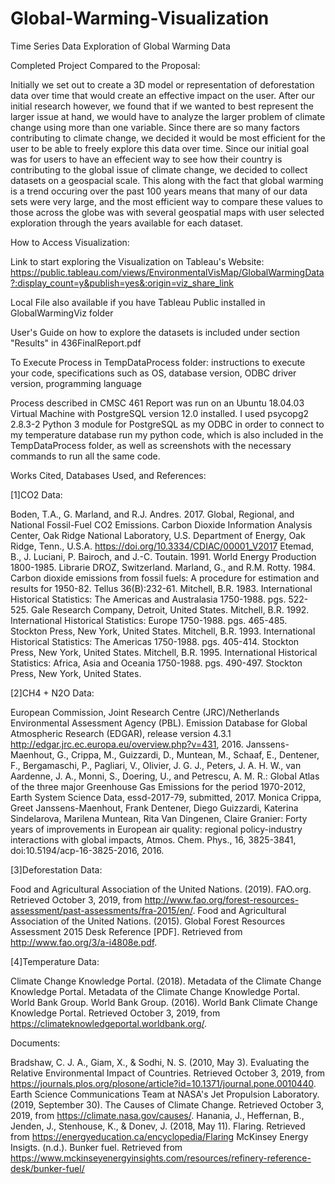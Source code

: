 # Global-Warming-Visualization
Time Series Data Exploration of Global Warming Data

Completed Project Compared to the Proposal:

  Initially we set out to create a 3D model or representation of deforestation data over time that would create an effective impact on the user. After our initial research however, we found that if we wanted to best represent the larger issue at hand, we would have to analyze the larger problem of climate change using more than one variable. Since there are so many factors contributing to climate change, we decided it would be most efficient for the user to be able to freely explore this data over time. 
    Since our initial goal was for users to have an effecient way to see how their country is contributing to the global issue of climate change, we decided to collect datasets on a geospacial scale. This along with the fact that global warming is a trend occuring over the past 100 years means that many of our data sets were very large, and the most efficient way to compare these values to those across the globe was with several geospatial maps with user selected exploration through the years available for each dataset. 
    
How to Access Visualization:

Link to start exploring the Visualization on Tableau's Website:
https://public.tableau.com/views/EnvironmentalVisMap/GlobalWarmingData?:display_count=y&publish=yes&:origin=viz_share_link

Local File also available if you have Tableau Public installed in GlobalWarmingViz folder

User's Guide on how to explore the datasets is included under section "Results" in 436FinalReport.pdf

To Execute Process in TempDataProcess folder:
instructions to execute your code, specifications such as OS, database version, ODBC driver version, programming language

Process described in CMSC 461 Report was run on an Ubuntu 18.04.03 Virtual Machine with PostgreSQL version 12.0 installed. I used psycopg2 2.8.3-2 Python 3 module for PostgreSQL as my ODBC in order to connect to my temperature database run my python code, which is also included in the TempDataProcess folder, as well as screenshots with the necessary commands to run all the same code. 

Works Cited, Databases Used, and References:

[1]CO2 Data:

Boden, T.A., G. Marland, and R.J. Andres. 2017. Global, Regional, and National Fossil-Fuel CO2 Emissions. Carbon Dioxide Information Analysis Center, Oak Ridge National Laboratory, U.S. Department of Energy, Oak Ridge, Tenn., U.S.A. https://doi.org/10.3334/CDIAC/00001_V2017
Etemad, B., J. Luciani, P. Bairoch, and J.-C. Toutain. 1991. World Energy Production 1800-1985. Librarie DROZ, Switzerland.
Marland, G., and R.M. Rotty. 1984. Carbon dioxide emissions from fossil fuels: A procedure for estimation and results for 1950-82. Tellus 36(B):232-61.
Mitchell, B.R. 1983. International Historical Statistics: The Americas and Australasia 1750-1988. pgs. 522-525. Gale Research Company, Detroit, United States.
Mitchell, B.R. 1992. International Historical Statistics: Europe 1750-1988. pgs. 465-485. Stockton Press, New York, United States.
Mitchell, B.R. 1993. International Historical Statistics: The Americas 1750-1988. pgs. 405-414. Stockton Press, New York, United States.
Mitchell, B.R. 1995. International Historical Statistics: Africa, Asia and Oceania 1750-1988. pgs. 490-497. Stockton Press, New York, United States.

[2]CH4 + N2O Data:

European Commission, Joint Research Centre (JRC)/Netherlands Environmental Assessment Agency (PBL). Emission Database for Global Atmospheric Research (EDGAR), release version 4.3.1 http://edgar.jrc.ec.europa.eu/overview.php?v=431, 2016.
Janssens-Maenhout, G., Crippa, M., Guizzardi, D., Muntean, M., Schaaf, E., Dentener, F., Bergamaschi, P., Pagliari, V., Olivier, J. G. J., Peters, J. A. H. W., van Aardenne, J. A., Monni, S., Doering, U., and Petrescu, A. M. R.: Global Atlas of the three major Greenhouse Gas Emissions for the period 1970-2012, Earth System Science Data, essd-2017-79, submitted, 2017.
Monica Crippa, Greet Janssens-Maenhout, Frank Dentener, Diego Guizzardi, Katerina Sindelarova, Marilena Muntean, Rita Van Dingenen, Claire Granier: Forty years of improvements in European air quality: regional policy-industry interactions with global impacts, Atmos. Chem. Phys., 16, 3825-3841, doi:10.5194/acp-16-3825-2016, 2016.

[3]Deforestation Data:

Food and Agricultural Association of the United Nations. (2019). FAO.org. Retrieved October 3, 2019, from http://www.fao.org/forest-resources-assessment/past-assessments/fra-2015/en/.
Food and Agricultural Association of the United Nations. (2015). Global Forest Resources Assessment 2015 Desk Reference [PDF]. Retrieved from http://www.fao.org/3/a-i4808e.pdf.

[4]Temperature Data:

Climate Change Knowledge Portal. (2018). Metadata of the Climate Change Knowledge Portal. Metadata of the Climate Change Knowledge Portal. World Bank Group.
World Bank Group. (2016). World Bank Climate Change Knowledge Portal. Retrieved October 3, 2019, from https://climateknowledgeportal.worldbank.org/.

Documents:

Bradshaw, C. J. A., Giam, X., & Sodhi, N. S. (2010, May 3). Evaluating the Relative Environmental Impact of Countries. Retrieved October 3, 2019, from https://journals.plos.org/plosone/article?id=10.1371/journal.pone.0010440.
Earth Science Communications Team at NASA's Jet Propulsion Laboratory. (2019, September 30). The Causes of Climate Change. Retrieved October 3, 2019, from https://climate.nasa.gov/causes/.
Hanania, J., Heffernan, B., Jenden, J., Stenhouse, K., & Donev, J. (2018, May 11). Flaring. Retrieved from https://energyeducation.ca/encyclopedia/Flaring
McKinsey Energy Insigts. (n.d.). Bunker fuel. Retrieved from https://www.mckinseyenergyinsights.com/resources/refinery-reference-desk/bunker-fuel/
